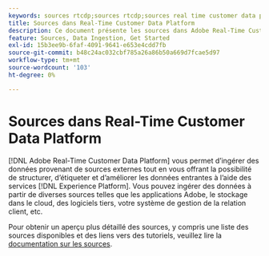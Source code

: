 ```yaml
---
keywords: sources rtcdp;sources rtcdp;sources real time customer data platform
title: Sources dans Real-Time Customer Data Platform
description: Ce document présente les sources dans Adobe Real-Time Customer Data Platform
feature: Sources, Data Ingestion, Get Started
exl-id: 15b3ee9b-6faf-4091-9641-e653e4cdd7fb
source-git-commit: b48c24ac032cbf785a26a86b50a669d7fcae5d97
workflow-type: tm+mt
source-wordcount: '103'
ht-degree: 0%

---
```


# Sources dans Real-Time Customer Data Platform

[!DNL Adobe Real-Time Customer Data Platform] vous permet d’ingérer des données provenant de sources externes tout en vous offrant la possibilité de structurer, d’étiqueter et d’améliorer les données entrantes à l’aide des services [!DNL Experience Platform]. Vous pouvez ingérer des données à partir de diverses sources telles que les applications Adobe, le stockage dans le cloud, des logiciels tiers, votre système de gestion de la relation client, etc.

Pour obtenir un aperçu plus détaillé des sources, y compris une liste des sources disponibles et des liens vers des tutoriels, veuillez lire la [documentation sur les sources](../../sources/home.md).
